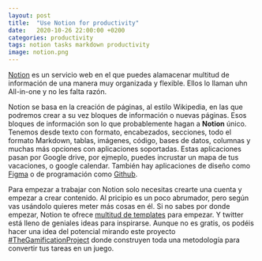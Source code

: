 ```yaml
---
layout: post
title:  "Use Notion for productivity"
date:   2020-10-26 22:00:00 +0200
categories: productivity
tags: notion tasks markdown productivity
image: notion.png
---
```


[Notion](https://notion.so) es un servicio web en el que puedes alamacenar multitud de información de una manera muy organizada y flexible. Ellos lo llaman uhn All-in-one y no les falta razón. 

Notion se basa en la creación de páginas, al estilo Wikipedia, en las que podremos crear a su vez bloques de información o nuevas páginas. Esos bloques de información son lo que probablemente hagan a **Notion** único. Tenemos desde texto con formato, encabezados, secciones, todo el formato Markdown, tablas, imágenes, código, bases de datos, columnas y muchas más opciones con aplicaciones soportadas. Estas aplicaciones pasan por Google drive, por ejmeplo, puedes incrustar un mapa de tus vacaciones, o google calendar. También hay aplicaciones de diseño como [Figma](https://www.figma.com/) o de programación como [Github](https://github.com).


Para empezar a trabajar con Notion solo necesitas crearte una cuenta y empezar a crear contenido. Al pricipio es un poco abrumador, pero según vas usándolo quieres meter más cosas en él. Si no sabes por donde empezar, Notion te ofrece [multitud de templates](https://www.notion.so/Notion-Template-Gallery-181e961aeb5c4ee6915307c0dfd5156d) para empezar. Y twitter está lleno de geniales ideas para inspirarse. Aunque no es gratis, os podéis hacer una idea del potencial mirando este proyecto [#TheGamificationProject](https://www.notion.so/The-Gamification-Project-ab40dadeedc443a5bcb3263d72bf6566) donde construyen toda una metodología para convertir tus tareas en un juego.
